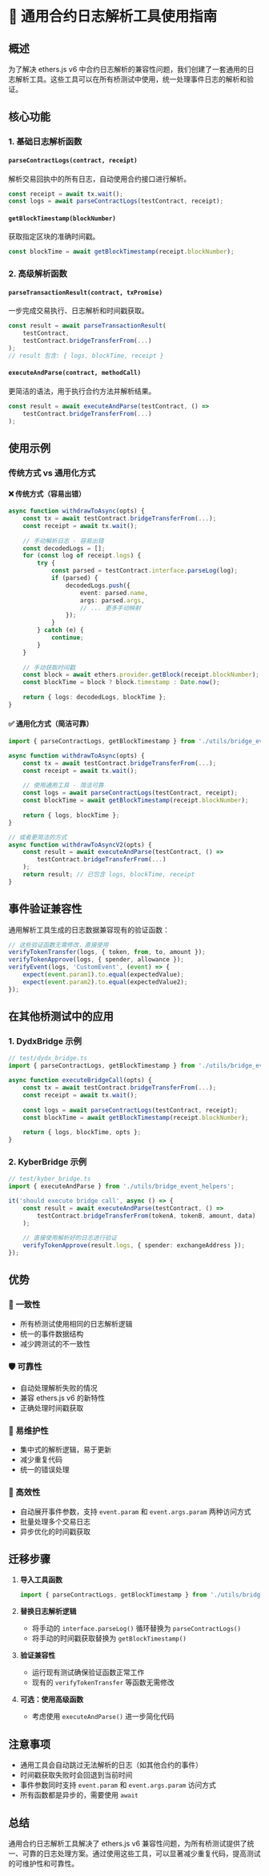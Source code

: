 # 🚀 通用合约日志解析工具使用指南

## 概述

为了解决 ethers.js v6 中合约日志解析的兼容性问题，我们创建了一套通用的日志解析工具。这些工具可以在所有桥测试中使用，统一处理事件日志的解析和验证。

## 核心功能

### 1. 基础日志解析函数

#### `parseContractLogs(contract, receipt)`
解析交易回执中的所有日志，自动使用合约接口进行解析。

```typescript
const receipt = await tx.wait();
const logs = await parseContractLogs(testContract, receipt);
```

#### `getBlockTimestamp(blockNumber)`
获取指定区块的准确时间戳。

```typescript
const blockTime = await getBlockTimestamp(receipt.blockNumber);
```

### 2. 高级解析函数

#### `parseTransactionResult(contract, txPromise)`
一步完成交易执行、日志解析和时间戳获取。

```typescript
const result = await parseTransactionResult(
    testContract,
    testContract.bridgeTransferFrom(...)
);
// result 包含: { logs, blockTime, receipt }
```

#### `executeAndParse(contract, methodCall)`
更简洁的语法，用于执行合约方法并解析结果。

```typescript
const result = await executeAndParse(testContract, () => 
    testContract.bridgeTransferFrom(...)
);
```

## 使用示例

### 传统方式 vs 通用化方式

#### ❌ 传统方式（容易出错）
```typescript
async function withdrawToAsync(opts) {
    const tx = await testContract.bridgeTransferFrom(...);
    const receipt = await tx.wait();
    
    // 手动解析日志 - 容易出错
    const decodedLogs = [];
    for (const log of receipt.logs) {
        try {
            const parsed = testContract.interface.parseLog(log);
            if (parsed) {
                decodedLogs.push({
                    event: parsed.name,
                    args: parsed.args,
                    // ... 更多手动映射
                });
            }
        } catch (e) {
            continue;
        }
    }
    
    // 手动获取时间戳
    const block = await ethers.provider.getBlock(receipt.blockNumber);
    const blockTime = block ? block.timestamp : Date.now();
    
    return { logs: decodedLogs, blockTime };
}
```

#### ✅ 通用化方式（简洁可靠）
```typescript
import { parseContractLogs, getBlockTimestamp } from './utils/bridge_event_helpers';

async function withdrawToAsync(opts) {
    const tx = await testContract.bridgeTransferFrom(...);
    const receipt = await tx.wait();
    
    // 使用通用工具 - 简洁可靠
    const logs = await parseContractLogs(testContract, receipt);
    const blockTime = await getBlockTimestamp(receipt.blockNumber);
    
    return { logs, blockTime };
}

// 或者更简洁的方式
async function withdrawToAsyncV2(opts) {
    const result = await executeAndParse(testContract, () =>
        testContract.bridgeTransferFrom(...)
    );
    return result; // 已包含 logs, blockTime, receipt
}
```

## 事件验证兼容性

通用解析工具生成的日志数据兼容现有的验证函数：

```typescript
// 这些验证函数无需修改，直接使用
verifyTokenTransfer(logs, { token, from, to, amount });
verifyTokenApprove(logs, { spender, allowance });
verifyEvent(logs, 'CustomEvent', (event) => {
    expect(event.param1).to.equal(expectedValue);
    expect(event.param2).to.equal(expectedValue2);
});
```

## 在其他桥测试中的应用

### 1. DydxBridge 示例
```typescript
// test/dydx_bridge.ts
import { parseContractLogs, getBlockTimestamp } from './utils/bridge_event_helpers';

async function executeBridgeCall(opts) {
    const tx = await testContract.bridgeTransferFrom(...);
    const receipt = await tx.wait();
    
    const logs = await parseContractLogs(testContract, receipt);
    const blockTime = await getBlockTimestamp(receipt.blockNumber);
    
    return { logs, blockTime, opts };
}
```

### 2. KyberBridge 示例
```typescript
// test/kyber_bridge.ts
import { executeAndParse } from './utils/bridge_event_helpers';

it('should execute bridge call', async () => {
    const result = await executeAndParse(testContract, () =>
        testContract.bridgeTransferFrom(tokenA, tokenB, amount, data)
    );
    
    // 直接使用解析好的日志进行验证
    verifyTokenApprove(result.logs, { spender: exchangeAddress });
});
```

## 优势

### 🎯 一致性
- 所有桥测试使用相同的日志解析逻辑
- 统一的事件数据结构
- 减少跨测试的不一致性

### 🛡️ 可靠性
- 自动处理解析失败的情况
- 兼容 ethers.js v6 的新特性
- 正确处理时间戳获取

### 🔧 易维护性
- 集中式的解析逻辑，易于更新
- 减少重复代码
- 统一的错误处理

### 🚀 高效性
- 自动展开事件参数，支持 `event.param` 和 `event.args.param` 两种访问方式
- 批量处理多个交易日志
- 异步优化的时间戳获取

## 迁移步骤

1. **导入工具函数**
   ```typescript
   import { parseContractLogs, getBlockTimestamp } from './utils/bridge_event_helpers';
   ```

2. **替换日志解析逻辑**
   - 将手动的 `interface.parseLog()` 循环替换为 `parseContractLogs()`
   - 将手动的时间戳获取替换为 `getBlockTimestamp()`

3. **验证兼容性**
   - 运行现有测试确保验证函数正常工作
   - 现有的 `verifyTokenTransfer` 等函数无需修改

4. **可选：使用高级函数**
   - 考虑使用 `executeAndParse()` 进一步简化代码

## 注意事项

- 通用工具会自动跳过无法解析的日志（如其他合约的事件）
- 时间戳获取失败时会回退到当前时间
- 事件参数同时支持 `event.param` 和 `event.args.param` 访问方式
- 所有函数都是异步的，需要使用 `await`

## 总结

通用合约日志解析工具解决了 ethers.js v6 兼容性问题，为所有桥测试提供了统一、可靠的日志处理方案。通过使用这些工具，可以显著减少重复代码，提高测试的可维护性和可靠性。
